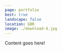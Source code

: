 ```yaml
---
page: portfolio
best: true
landscape: false
location: GBR
image: ./download-4.jpg
---
```

Content goes here!
